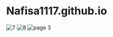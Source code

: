 # Nafisa1117.github.io



![7](https://user-images.githubusercontent.com/103953608/189671786-508d580d-2a0e-4cec-8334-2edea8038e8e.png)
![8](https://user-images.githubusercontent.com/103953608/189671798-69ed8d93-1bf6-4e0c-a645-adfe73668a23.png)
![page 3](https://user-images.githubusercontent.com/103953608/189673304-fe24b4bf-0d94-4b79-a971-7b4a4521cc0a.gif)
